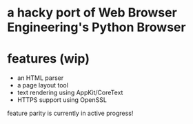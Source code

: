 # a hacky port of Web Browser Engineering's Python Browser

# features (wip)
- an HTML parser
- a page layout tool
- text rendering using AppKit/CoreText
- HTTPS support using OpenSSL

feature parity is currently in active progress!
